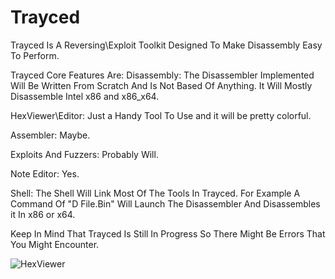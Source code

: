 # Trayced
Trayced Is A Reversing\Exploit Toolkit Designed To Make Disassembly Easy To Perform.

Trayced Core Features Are:
Disassembly:
The Disassembler Implemented Will Be Written From Scratch And Is Not Based Of Anything.
It Will Mostly Disassemble Intel x86 and x86_x64.

HexViewer\Editor:
Just a Handy Tool To Use and it will be pretty colorful.

Assembler:
Maybe.

Exploits And Fuzzers:
Probably Will.

Note Editor:
Yes.

Shell:
The Shell Will Link Most Of The Tools In Trayced.
For Example A Command Of  "D File.Bin" Will Launch The Disassembler And Disassembles it In x86 or x64.

Keep In Mind That Trayced Is Still In Progress So There Might Be Errors That You Might Encounter.

![HexViewer](https://media.discordapp.net/attachments/763713136830054422/964881951402111006/HexFeature1.gif?width=788&height=394)

